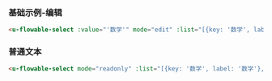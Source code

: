 ### 基础示例-编辑

``` html
<u-flowable-select :value="'数学'" mode="edit" :list="[{key: '数学', label: '数学'}, {key: '语文', label: '语文'}]"></u-flowable-select>
```

### 普通文本

``` html
<u-flowable-select mode="readonly" :list="[{key: '数学', label: '数学'}, { key: '语文', label: '语文'}]" :value="'数学'"></u-flowable-select>
```

